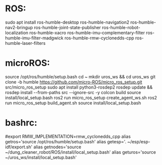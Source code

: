 # ROS:
sudo apt install ros-humble-desktop ros-humble-navigation2 ros-humble-nav2-bringup ros-humble-joint-state-publisher ros-humble-robot-localization ros-humble-xacro ros-humble-imu-complementary-filter ros-humble-imu-filter-madgwick ros-humble-rmw-cyclonedds-cpp ros-humble-laser-filters 

# microROS:
source /opt/ros/humble/setup.bash
cd ~
mkdir uros_ws && cd uros_ws
git clone -b humble https://github.com/micro-ROS/micro_ros_setup.git src/micro_ros_setup
sudo apt install python3-rosdep2
rosdep update && rosdep install --from-paths src --ignore-src -y
colcon build
source install/local_setup.bash
ros2 run micro_ros_setup create_agent_ws.sh
ros2 run micro_ros_setup build_agent.sh
source install/local_setup.bash

# bashrc:
#export RMW_IMPLEMENTATION=rmw_cyclonedds_cpp
alias getros='source /opt/ros/humble/setup.bash'
alias getesp='. ~/esp/esp-idf/export.sh'
alias getnodes='source ~/dung_cleaner_robot/ROS/install/local_setup.bash'
alias geturos='source ~/uros_ws/install/local_setup.bash'
